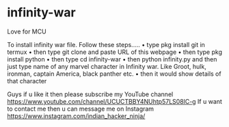 # infinity-war
Love for MCU

To install infinity war file. Follow these steps.....
• type pkg install git  in termux 
• then type git clone and paste URL of this webpage
• then type pkg install python
• then type cd infinity-war 
• then python infinity.py and then just type name of any marvel character in Infinity war. Like Groot, hulk, ironman, captain America, black panther etc. 
• then it would show details of that character 

Guys if u like it then please subscribe my YouTube channel https://www.youtube.com/channel/UCUCTBBY4NUhtp57LS08lC-g 
If u want to contact me then u can message me on Instagram https://www.instagram.com/indian_hacker_ninja/ 
